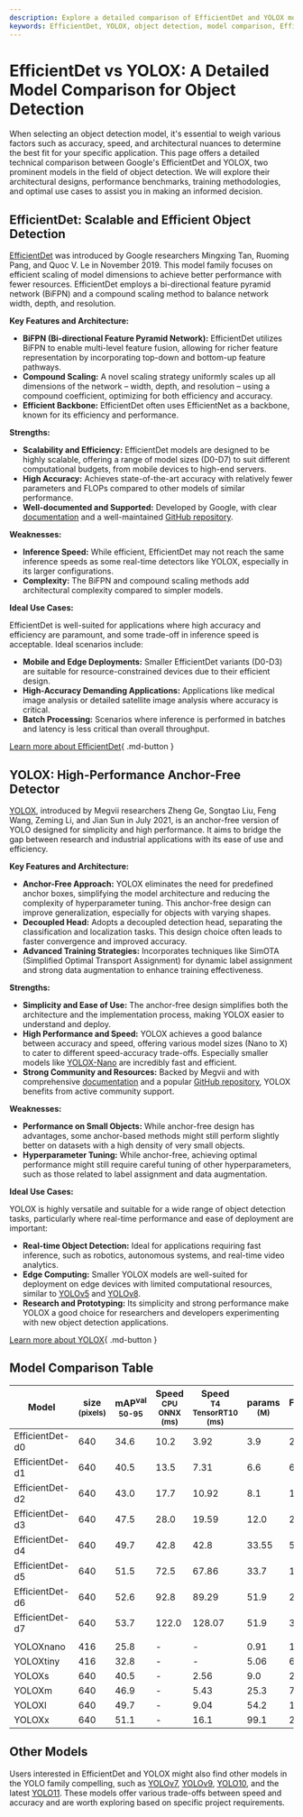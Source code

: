 ```yaml
---
description: Explore a detailed comparison of EfficientDet and YOLOX models. Learn about their architectures, performance, use cases, and which fits your needs best.
keywords: EfficientDet, YOLOX, object detection, model comparison, EfficientDet vs YOLOX, machine learning, computer vision, deep learning, neural networks, object detection models
---
```


# EfficientDet vs YOLOX: A Detailed Model Comparison for Object Detection

When selecting an object detection model, it's essential to weigh various factors such as accuracy, speed, and architectural nuances to determine the best fit for your specific application. This page offers a detailed technical comparison between Google's EfficientDet and YOLOX, two prominent models in the field of object detection. We will explore their architectural designs, performance benchmarks, training methodologies, and optimal use cases to assist you in making an informed decision.

<script async src="https://cdn.jsdelivr.net/npm/chart.js"></script>
<script defer src="../../javascript/benchmark.js"></script>

<canvas id="modelComparisonChart" width="1024" height="400" active-models='["EfficientDet", "YOLOX"]'></canvas>

## EfficientDet: Scalable and Efficient Object Detection

[EfficientDet](https://github.com/google/automl/tree/master/efficientdet) was introduced by Google researchers Mingxing Tan, Ruoming Pang, and Quoc V. Le in November 2019. This model family focuses on efficient scaling of model dimensions to achieve better performance with fewer resources. EfficientDet employs a bi-directional feature pyramid network (BiFPN) and a compound scaling method to balance network width, depth, and resolution.

**Key Features and Architecture:**

- **BiFPN (Bi-directional Feature Pyramid Network):** EfficientDet utilizes BiFPN to enable multi-level feature fusion, allowing for richer feature representation by incorporating top-down and bottom-up feature pathways.
- **Compound Scaling:** A novel scaling strategy uniformly scales up all dimensions of the network – width, depth, and resolution – using a compound coefficient, optimizing for both efficiency and accuracy.
- **Efficient Backbone:** EfficientDet often uses EfficientNet as a backbone, known for its efficiency and performance.

**Strengths:**

- **Scalability and Efficiency:** EfficientDet models are designed to be highly scalable, offering a range of model sizes (D0-D7) to suit different computational budgets, from mobile devices to high-end servers.
- **High Accuracy:** Achieves state-of-the-art accuracy with relatively fewer parameters and FLOPs compared to other models of similar performance.
- **Well-documented and Supported:** Developed by Google, with clear [documentation](https://github.com/google/automl/tree/master/efficientdet#readme) and a well-maintained [GitHub repository](https://github.com/google/automl/tree/master/efficientdet).

**Weaknesses:**

- **Inference Speed:** While efficient, EfficientDet may not reach the same inference speeds as some real-time detectors like YOLOX, especially in its larger configurations.
- **Complexity:** The BiFPN and compound scaling methods add architectural complexity compared to simpler models.

**Ideal Use Cases:**

EfficientDet is well-suited for applications where high accuracy and efficiency are paramount, and some trade-off in inference speed is acceptable. Ideal scenarios include:

- **Mobile and Edge Deployments:** Smaller EfficientDet variants (D0-D3) are suitable for resource-constrained devices due to their efficient design.
- **High-Accuracy Demanding Applications:** Applications like medical image analysis or detailed satellite image analysis where accuracy is critical.
- **Batch Processing:** Scenarios where inference is performed in batches and latency is less critical than overall throughput.

[Learn more about EfficientDet](https://github.com/google/automl/tree/master/efficientdet#readme){ .md-button }

## YOLOX: High-Performance Anchor-Free Detector

[YOLOX](https://github.com/Megvii-BaseDetection/YOLOX), introduced by Megvii researchers Zheng Ge, Songtao Liu, Feng Wang, Zeming Li, and Jian Sun in July 2021, is an anchor-free version of YOLO designed for simplicity and high performance. It aims to bridge the gap between research and industrial applications with its ease of use and efficiency.

**Key Features and Architecture:**

- **Anchor-Free Approach:** YOLOX eliminates the need for predefined anchor boxes, simplifying the model architecture and reducing the complexity of hyperparameter tuning. This anchor-free design can improve generalization, especially for objects with varying shapes.
- **Decoupled Head:** Adopts a decoupled detection head, separating the classification and localization tasks. This design choice often leads to faster convergence and improved accuracy.
- **Advanced Training Strategies:** Incorporates techniques like SimOTA (Simplified Optimal Transport Assignment) for dynamic label assignment and strong data augmentation to enhance training effectiveness.

**Strengths:**

- **Simplicity and Ease of Use:** The anchor-free design simplifies both the architecture and the implementation process, making YOLOX easier to understand and deploy.
- **High Performance and Speed:** YOLOX achieves a good balance between accuracy and speed, offering various model sizes (Nano to X) to cater to different speed-accuracy trade-offs. Especially smaller models like [YOLOX-Nano](https://docs.ultralytics.com/compare/yolov10-vs-yolox/) are incredibly fast and efficient.
- **Strong Community and Resources:** Backed by Megvii and with comprehensive [documentation](https://yolox.readthedocs.io/en/latest/) and a popular [GitHub repository](https://github.com/Megvii-BaseDetection/YOLOX), YOLOX benefits from active community support.

**Weaknesses:**

- **Performance on Small Objects:** While anchor-free design has advantages, some anchor-based methods might still perform slightly better on datasets with a high density of very small objects.
- **Hyperparameter Tuning:** While anchor-free, achieving optimal performance might still require careful tuning of other hyperparameters, such as those related to label assignment and data augmentation.

**Ideal Use Cases:**

YOLOX is highly versatile and suitable for a wide range of object detection tasks, particularly where real-time performance and ease of deployment are important:

- **Real-time Object Detection:** Ideal for applications requiring fast inference, such as robotics, autonomous systems, and real-time video analytics.
- **Edge Computing:** Smaller YOLOX models are well-suited for deployment on edge devices with limited computational resources, similar to [YOLOv5](https://docs.ultralytics.com/compare/yolov5-vs-yolox/) and [YOLOv8](https://docs.ultralytics.com/models/yolov8/).
- **Research and Prototyping:** Its simplicity and strong performance make YOLOX a good choice for researchers and developers experimenting with new object detection applications.

[Learn more about YOLOX](https://yolox.readthedocs.io/en/latest/){ .md-button }

## Model Comparison Table

| Model           | size<br><sup>(pixels) | mAP<sup>val<br>50-95 | Speed<br><sup>CPU ONNX<br>(ms) | Speed<br><sup>T4 TensorRT10<br>(ms) | params<br><sup>(M) | FLOPs<br><sup>(B) |
| --------------- | --------------------- | -------------------- | ------------------------------ | ----------------------------------- | ------------------ | ----------------- |
| EfficientDet-d0 | 640                   | 34.6                 | 10.2                           | 3.92                                | 3.9                | 2.54              |
| EfficientDet-d1 | 640                   | 40.5                 | 13.5                           | 7.31                                | 6.6                | 6.1               |
| EfficientDet-d2 | 640                   | 43.0                 | 17.7                           | 10.92                               | 8.1                | 11.0              |
| EfficientDet-d3 | 640                   | 47.5                 | 28.0                           | 19.59                               | 12.0               | 24.9              |
| EfficientDet-d4 | 640                   | 49.7                 | 42.8                           | 42.8                                | 33.55              | 55.2              |
| EfficientDet-d5 | 640                   | 51.5                 | 72.5                           | 67.86                               | 33.7               | 130.0             |
| EfficientDet-d6 | 640                   | 52.6                 | 92.8                           | 89.29                               | 51.9               | 226.0             |
| EfficientDet-d7 | 640                   | 53.7                 | 122.0                          | 128.07                              | 51.9               | 325.0             |
|                 |                       |                      |                                |                                     |                    |                   |
| YOLOXnano       | 416                   | 25.8                 | -                              | -                                   | 0.91               | 1.08              |
| YOLOXtiny       | 416                   | 32.8                 | -                              | -                                   | 5.06               | 6.45              |
| YOLOXs          | 640                   | 40.5                 | -                              | 2.56                                | 9.0                | 26.8              |
| YOLOXm          | 640                   | 46.9                 | -                              | 5.43                                | 25.3               | 73.8              |
| YOLOXl          | 640                   | 49.7                 | -                              | 9.04                                | 54.2               | 155.6             |
| YOLOXx          | 640                   | 51.1                 | -                              | 16.1                                | 99.1               | 281.9             |

## Other Models

Users interested in EfficientDet and YOLOX might also find other models in the YOLO family compelling, such as [YOLOv7](https://docs.ultralytics.com/models/yolov7/), [YOLOv9](https://docs.ultralytics.com/models/yolov9/), [YOLO10](https://docs.ultralytics.com/models/yolov10/), and the latest [YOLO11](https://docs.ultralytics.com/models/yolo11/). These models offer various trade-offs between speed and accuracy and are worth exploring based on specific project requirements.
